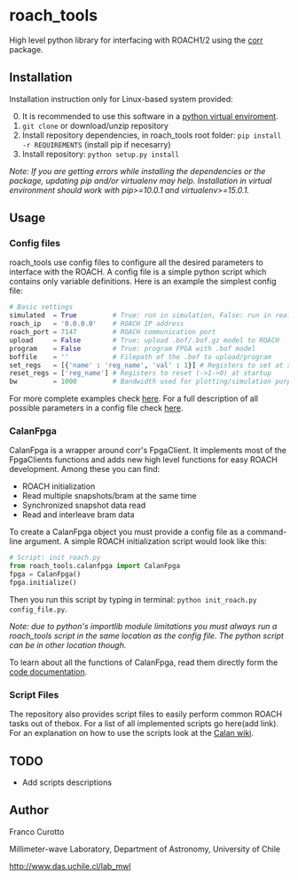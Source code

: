# roach_tools

High level python library for interfacing with ROACH1/2 using the [corr](https://github.com/ska-sa/corr) package.

## Installation

Installation instruction only for Linux-based system provided:

0. It is recommended to use this software in a [python virtual enviroment](https://virtualenv.pypa.io/en/stable/).
1. `git clone` or download/unzip repository
2. Install repository dependencies, in roach_tools root folder: `pip install -r REQUIREMENTS` (install pip if necesarry)
3. Install repository: `python setup.py install`

*Note: If you are getting errors while installing the dependencies or the package, updating pip and/or virtualenv may help. Installation in virtual environment should work with pip>=10.0.1 and virtualenv>=15.0.1.*

## Usage

### Config files

roach_tools use config files to configure all the desired parameters to interface with the ROACH. A config file is a simple python script which contains only variable definitions. Here is an example the simplest config file:

```python
# Basic settings
simulated  = True         # True: run in simulation, False: run in real ROACH
roach_ip   = '0.0.0.0'    # ROACH IP address
roach_port = 7147         # ROACH communication port
upload     = False        # True: upload .bof/.bof.gz model to ROACH
program    = False        # True: program FPGA with .bof model
boffile    = ''           # Filepath of the .bof to upload/program
set_regs   = [{'name' : 'reg_name', 'val' : 1}] # Registers to set at startup
reset_regs = ['reg_name'] # Registers to reset (->1->0) at startup
bw         = 1000         # Bandwidth used for plotting/simulation purposes (in MHz)
```
For more complete examples check [here](https://github.com/FrancoCalan/roach_tools/tree/master/bin/config_files). For a full description of all possible parameters in a config file check [here](https://github.com/FrancoCalan/roach_tools/wiki/Config-File-Parameters).

### CalanFpga

CalanFpga is a wrapper around corr's FpgaClient. It implements most of the FpgaClients functions and adds new high level functions for easy ROACH development. Among these you can find:

* ROACH initialization
* Read multiple snapshots/bram at the same time
* Synchronized snapshot data read
* Read and interleave bram data

To create a CalanFpga object you must provide a config file as a command-line argument. A simple ROACH initialization script would look like this:

```python
# Script: init_roach.py
from roach_tools.calanfpga import CalanFpga
fpga = CalanFpga()
fpga.initialize()
```

Then you run this script by typing in terminal: `python init_roach.py config_file.py`. 

*Note: due to python's importlib module limitations you must always run a roach_tools script in the same location as the config file. The python script can be in other location though.*

To learn about all the functions of CalanFpga, read them directly form the [code documentation](https://github.com/FrancoCalan/roach_tools/blob/master/src/calanfpga.py).

### Script Files

The repository also provides script files to easily perform common ROACH tasks out of thebox. For a list of all implemented scripts go here(add link). For an explanation on how to use the scripts look at the [Calan wiki](https://sites.google.com/site/calandigital/home/tutorials/roach_tools-and-calanfpga).

## TODO
* Add scripts descriptions

## Author
Franco Curotto

Millimeter-wave Laboratory, Department of Astronomy, University of Chile

http://www.das.uchile.cl/lab_mwl

